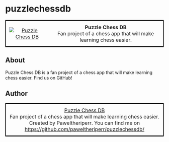 # puzzlechessdb
<p align="center">
  <table style="border: 2px solid black; border-collapse: collapse; width: 100%; max-width: 800px;">
    <tr>
      <td align="center" style="padding: 10px;">
        <a href="#">
          <img src="https://user-images.githubusercontent.com/113934919/227656379-90a1aa87-f607-4975-a824-ab6515ae73de.png" alt="Puzzle Chess DB" style="max-width: 100%;">
        </a>
      </td>
      <td align="center" style="padding: 10px;">
        <b>Puzzle Chess DB</b>
        <br>
        Fan project of a chess app that will make learning chess easier.
      </td>
    </tr>
  </table>
</p>

## About
Puzzle Chess DB is a fan project of a chess app that will make learning chess easier. <span onmouseover="this.style.textShadow='0 0 8px #fff, 0 0 8px #fff, 0 0 8px #fff, 0 0 8px #31b8c5, 0 0 8px #31b8c5, 0 0 8px #31b8c5'" onmouseout="this.style.textShadow='none'" style="cursor: pointer;">Find us on GitHub!</span>

## Author

<p align="center">
  <table style="border: 2px solid black; border-collapse: collapse; width: 100%; max-width: 800px;">
    <tr>
      <td align="center" style="padding: 10px;">
        <a href="#" onmouseover="this.style.color='#ff0000'; this.style.textDecoration='underline'; this.style.textShadow='0 0 10px #fff, 0 0 20px #fff, 0 0 30px #ff00de, 0 0 40px #ff00de, 0 0 70px #ff00de, 0 0 80px #ff00de, 0 0 100px #ff00de';" onmouseout="this.style.color=''; this.style.textDecoration=''; this.style.textShadow='';">
          Puzzle Chess DB
        </a>
        <br>
        Fan project of a chess app that will make learning chess easier.
        <br>
        Created by Paweltheriperr. You can find me on <a href="https://github.com/paweltheriperr/puzzlechessdb/" onmouseover="this.style.color='#ff0000'; this.style.textDecoration='underline'; this.style.textShadow='0 0 10px #fff, 0 0 20px #fff, 0 0 30px #ff00de, 0 0 40px #ff00de, 0 0 70px #ff00de, 0 0 80px #ff00de, 0 0 100px #ff00de';" onmouseout="this.style.color=''; this.style.textDecoration=''; this.style.textShadow='';">https://github.com/paweltheriperr/puzzlechessdb/</a>
      </td>
    </tr>
  </table>
</p>

